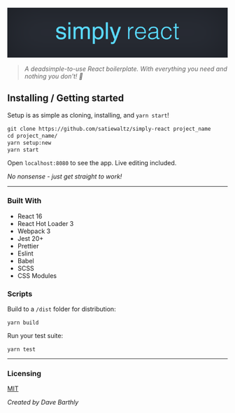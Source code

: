 <p align="center">
  <img src="https://github.com/satiewaltz/simply-react/blob/logo/logo/logo.png" alt="Simple React's logo"/>
</p>

> *A deadsimple-to-use React boilerplate. With everything you need and nothing you don't! 🚀*

## Installing / Getting started

Setup is as simple as cloning, installing, and `yarn start`!

```shell
git clone https://github.com/satiewaltz/simply-react project_name
cd project_name/
yarn setup:new
yarn start
```

Open `localhost:8080` to see the app. Live editing included.

*No nonsense - just get straight to work!*

---

### Built With
- React 16
- React Hot Loader 3
- Webpack 3
- Jest 20+
- Prettier
- Eslint
- Babel
- SCSS
- CSS Modules

### Scripts
Build to a `/dist` folder for distribution:
```shell
yarn build
```

Run your test suite:
```shell
yarn test
```
---
### Licensing

[MIT](https://opensource.org/licenses/mit-license.php)

*Created by Dave Barthly*
